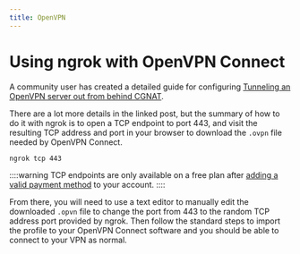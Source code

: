 ```yaml
---
title: OpenVPN
---
```


# Using ngrok with OpenVPN Connect

A community user has created a detailed guide for configuring [Tunneling an OpenVPN server out from behind CGNAT](https://forums.openvpn.net/viewtopic.php?p=116476#p116476).

There are a lot more details in the linked post, but the summary of how to do it with ngrok is to open a TCP endpoint to port 443, and visit the resulting TCP address and port in your browser to download the `.ovpn` file needed by OpenVPN Connect.

```bash
ngrok tcp 443
```

::::warning
TCP endpoints are only available on a free plan after [adding a valid payment method](https://dashboard.ngrok.com/settings#id-verification) to your account.
::::

From there, you will need to use a text editor to manually edit the downloaded `.opvn` file to change the port from 443 to the random TCP address port provided by ngrok. Then follow the standard steps to import the profile to your OpenVPN Connect software and you should be able to connect to your VPN as normal.
